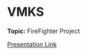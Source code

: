 # VMKS
**Topic:** FireFighter Project

[Presentation Link](https://docs.google.com/presentation/d/1xKrdEx5WutEBlKBfqhGEVZVbmXB95YIFaPxNMCnFgaQ/edit#slide=id.g10f774c2156_0_0)
